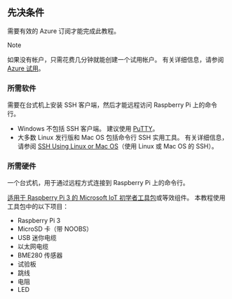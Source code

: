 ## <a name="prerequisites"></a>先决条件

需要有效的 Azure 订阅才能完成此教程。

> [!NOTE]
> 如果没有帐户，只需花费几分钟就能创建一个试用帐户。 有关详细信息，请参阅 [Azure 试用][lnk-free-trial]。

### <a name="required-software"></a>所需软件

需要在台式机上安装 SSH 客户端，然后才能远程访问 Raspberry Pi 上的命令行。

- Windows 不包括 SSH 客户端。 建议使用 [PuTTY](http://www.putty.org/)。
- 大多数 Linux 发行版和 Mac OS 包括命令行 SSH 实用工具。 有关详细信息，请参阅 [SSH Using Linux or Mac OS](https://www.raspberrypi.org/documentation/remote-access/ssh/unix.md)（使用 Linux 或 Mac OS 的 SSH）。

### <a name="required-hardware"></a>所需硬件

一个台式机，用于通过远程方式连接到 Raspberry Pi 上的命令行。

[适用于 Raspberry Pi 3 的 Microsoft IoT 初学者工具包][lnk-starter-kits]或等效组件。 本教程使用工具包中的以下项目：

- Raspberry Pi 3
- MicroSD 卡（带 NOOBS）
- USB 迷你电缆
- 以太网电缆
- BME280 传感器
- 试验板
- 跳线
- 电阻
- LED

[lnk-starter-kits]: /develop/iot/iot-starter-kits/
[lnk-free-trial]: https://www.azure.cn/pricing/1rmb-trial/
